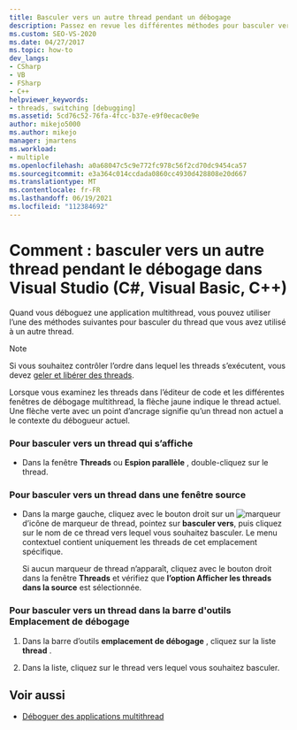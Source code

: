 ```yaml
---
title: Basculer vers un autre thread pendant un débogage
description: Passez en revue les différentes méthodes pour basculer vers un autre thread lors du débogage d’une application multithread dans Visual Studio.
ms.custom: SEO-VS-2020
ms.date: 04/27/2017
ms.topic: how-to
dev_langs:
- CSharp
- VB
- FSharp
- C++
helpviewer_keywords:
- threads, switching [debugging]
ms.assetid: 5cd76c52-76fa-4fcc-b37e-e9f0ecac0e9e
author: mikejo5000
ms.author: mikejo
manager: jmartens
ms.workload:
- multiple
ms.openlocfilehash: a0a68047c5c9e772fc978c56f2cd70dc9454ca57
ms.sourcegitcommit: e3a364c014ccdada0860cc4930d428808e20d667
ms.translationtype: MT
ms.contentlocale: fr-FR
ms.lasthandoff: 06/19/2021
ms.locfileid: "112384692"
---
```

# <a name="how-to-switch-to-another-thread-while-debugging-in-visual-studio-c-visual-basic-c"></a>Comment : basculer vers un autre thread pendant le débogage dans Visual Studio (C#, Visual Basic, C++)
Quand vous déboguez une application multithread, vous pouvez utiliser l’une des méthodes suivantes pour basculer du thread que vous avez utilisé à un autre thread.

> [!NOTE]
> Si vous souhaitez contrôler l’ordre dans lequel les threads s’exécutent, vous devez [geler et libérer des threads](../debugger/get-started-debugging-multithreaded-apps.md).

Lorsque vous examinez les threads dans l’éditeur de code et les différentes fenêtres de débogage multithread, la flèche jaune indique le thread actuel. Une flèche verte avec un point d’ancrage signifie qu’un thread non actuel a le contexte du débogueur actuel.

### <a name="to-switch-to-any-thread-that-appears"></a>Pour basculer vers un thread qui s’affiche

- Dans la fenêtre **Threads** ou **Espion parallèle** , double-cliquez sur le thread.

### <a name="to-switch-to-a-thread-in-a-source-window"></a>Pour basculer vers un thread dans une fenêtre source

- Dans la marge gauche, cliquez avec le bouton droit sur un ![marqueur](../debugger/media/dbg-thread-marker.png "ThreadMarker")d’icône de marqueur de thread, pointez sur **basculer vers**, puis cliquez sur le nom de ce thread vers lequel vous souhaitez basculer. Le menu contextuel contient uniquement les threads de cet emplacement spécifique.

     Si aucun marqueur de thread n’apparaît, cliquez avec le bouton droit dans la fenêtre **Threads** et vérifiez que **l’option Afficher les threads dans la source** est sélectionnée.

### <a name="to-switch-to-a-thread-in-the-debug-location-toolbar"></a>Pour basculer vers un thread dans la barre d'outils Emplacement de débogage

1. Dans la barre d’outils **emplacement de débogage** , cliquez sur la liste **thread** .

2. Dans la liste, cliquez sur le thread vers lequel vous souhaitez basculer.

## <a name="see-also"></a>Voir aussi
- [Déboguer des applications multithread](../debugger/debug-multithreaded-applications-in-visual-studio.md)
